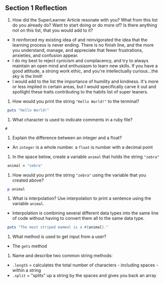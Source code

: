 ## Section 1 Reflection

1. How did the SuperLearner Article resonate with you? What from this list do you already do? Want to start doing or do more of? Is there anything not on this list, that you would add to it?
- It reinforced my existing idea of and reinvigorated the idea that the learning process is never ending. There is no finish line, and the more you understand, manage, and appreciate that fewer frustrations, anxieties, and confusion appear.
- I do my best to reject cynicism and complacency, and try to always maintain an open mind and enthusiasm to learn new skills. If you have a good attitude, a strong work ethic, and you're intellectually curious...the sky is the limit!
- I would add to the list the importance of humility and kindness. It's more or less implied in certain areas, but I would specifically carve it out and spotlight these traits contributing to the habits list of super leaners.

1. How would you print the string `"Hello World!"` to the terminal?

```ruby
 puts "Hello World!"
```

1. What character is used to indicate comments in a ruby file?

 `#`

1. Explain the difference between an integer and a float?
- An `integer` is a whole number. a `float` is number with a decimal point

1. In the space below, create a variable `animal` that holds the string `"zebra"`

```ruby
 animal = "zebra"
```

1. How would you print the string `"zebra"` using the variable that you created above?

```ruby
 p animal
```

1. What is interpolation? Use interpolation to print a sentence using the variable `animal`.
- Interpolation is combining several different data types into the same line of code without having to convert them all to the same data type.
```ruby
 puts "The most striped mammal is a #{animal}."
```

1. What method is used to get input from a user?
- The `gets` method

1. Name and describe two common string methods:
- `.length` = calculates the total number of characters - including spaces - within a string
- `.split` = "splits" up a string by the spaces and gives you back an array
